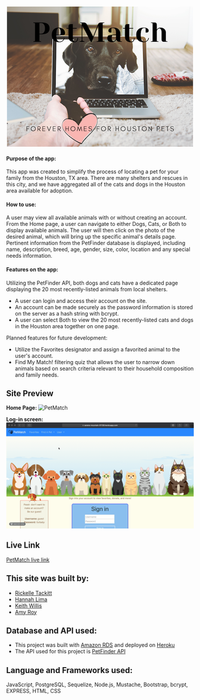 <p align="center">
<img src="images/petMatchLogo.png">

#### Purpose of the app:
This app was created to simplify the process of locating a pet for your family from the Houston, TX area. There are many shelters and rescues in this city, and we have aggregated all of the cats and dogs in the Houston area available for adoption.

#### How to use:
A user may view all available animals with or without creating an account. From the Home page, a user can navigate to either Dogs, Cats, or Both to display available animals. The user will then click on the photo of the desired animal, which will bring up the specific animal's details page. Pertinent information from the PetFinder database is displayed, including name, description, breed, age, gender, size, color, location and any special needs information.

#### Features on the app:
Utilizing the PetFinder API, both dogs and cats have a dedicated page displaying the 20 most recently-listed animals from local shelters. 
  - A user can login and access their account on the site. 
  - An account can be made securely as the password information is stored on the server as a hash string with bcrypt.
  - A user can select Both to view the 20 most recently-listed cats and dogs in the Houston area together on one page.

  
  Planned features for future development:
  - Utilize the Favorites designator and assign a favorited animal to the user's account.
  - Find My Match! filtering quiz that allows the user to narrow down animals based on search criteria relevant to their household composition and family needs.

## Site Preview

**Home Page:**
![PetMatch](/images/petMatchPreview.gif)

**Log-in screen:**
![PetMatch](/images/loginPreview.gif)

## Live Link

[PetMatch live link](https://serene-mountain-01139.herokuapp.com/home)

## This site was built by:

* [Rickelle Tackitt](https://github.com/RickelleDawn)
* [Hannah Lima](https://github.com/#)
* [Keith Willis](https://github.com/WillisK-0)
* [Amy Roy](https://github.com/MeerKatnip)

## Database and API used:

* This project was built with [Amazon RDS](https://aws.amazon.com/rds/) and deployed on [Heroku](https://www.heroku.com/)
* The API used for this project is [PetFinder API](https://www.petfinder.com/developers/)

## Language and Frameworks used:

JavaScript, PostgreSQL, Sequelize, Node.js, Mustache, Bootstrap, bcrypt, EXPRESS, HTML, CSS
